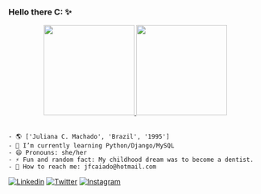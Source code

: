 ### Hello there C: ✨

<div align="center">
  <a href="https://github.com/juliax5">
    <img height="180em" src="https://github-readme-stats.vercel.app/api?username=juliax5&show_icons=true&theme=aura_dark&include_all_commits=true&count_private=true"/>
    <img height="180em" src="https://github-readme-stats.vercel.app/api/top-langs/?username=juliax5&layout=compact&langs_count=7&theme=aura_dark"/>
  </a>
</div><br>

<div>
  
```
- 🌎 ['Juliana C. Machado', 'Brazil', '1995']
- 🌱 I’m currently learning Python/Django/MySQL
- 😄 Pronouns: she/her
- ⚡ Fun and random fact: My childhood dream was to become a dentist.
- 📨 How to reach me: jfcaiado@hotmail.com
```

[![Linkedin](https://img.shields.io/badge/LinkedIn-0077B5?style=for-the-badge&logo=linkedin&logoColor=white)](https://www.linkedin.com/in/jfcm/)
[![Twitter](https://img.shields.io/badge/Twitter-1DA1F2?style=for-the-badge&logo=twitter&logoColor=white)](https://twitter.com/juli4x_py)
[![Instagram](https://img.shields.io/badge/Instagram-E4405F?style=for-the-badge&logo=instagram&logoColor=white)](https://www.instagram.com/julianacaiado/)

</div>
